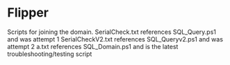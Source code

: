 # Flipper

Scripts for joining the domain.
SerialCheck.txt references SQL_Query.ps1 and was attempt 1
SerialCheckV2.txt references SQL_Queryv2.ps1 and was attempt 2
a.txt references SQL_Domain.ps1 and is the latest troubleshooting/testing script
